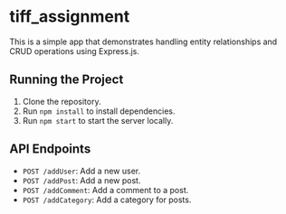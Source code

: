 # tiff_assignment

This is a simple app that demonstrates handling entity relationships and CRUD operations using Express.js.

## Running the Project

1. Clone the repository.
2. Run `npm install` to install dependencies.
3. Run `npm start` to start the server locally.

## API Endpoints

- `POST /addUser`: Add a new user.
- `POST /addPost`: Add a new post.
- `POST /addComment`: Add a comment to a post.
- `POST /addCategory`: Add a category for posts.
